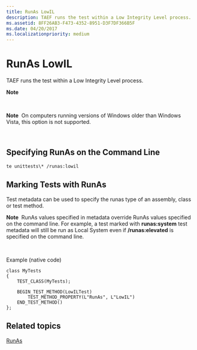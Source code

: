 ```yaml
---
title: RunAs LowIL
description: TAEF runs the test within a Low Integrity Level process.
ms.assetid: 8FF26AB3-F473-4352-8951-D3F7DF366B5F
ms.date: 04/20/2017
ms.localizationpriority: medium
---
```


# RunAs LowIL


TAEF runs the test within a Low Integrity Level process.

**Note**  

 

**Note**  On computers running versions of Windows older than Windows Vista, this option is not supported.

 

## <span id="Specifying_RunAs_on_the_Command_Line_"></span><span id="specifying_runas_on_the_command_line_"></span><span id="SPECIFYING_RUNAS_ON_THE_COMMAND_LINE_"></span>Specifying RunAs on the Command Line


``` syntax
te unittests\* /runas:lowil
```

## <span id="Marking_Tests_with_RunAs_"></span><span id="marking_tests_with_runas_"></span><span id="MARKING_TESTS_WITH_RUNAS_"></span>Marking Tests with RunAs


Test metadata can be used to specify the runas type of an assembly, class or test method.

**Note**  RunAs values specified in metadata override RunAs values specified on the command line. For example, a test marked with **runas:system** test metadata will still be run as Local System even if **/runas:elevated** is specified on the command line.

 

Example (native code)

```ManagedCPlusPlus
class MyTests
{
    TEST_CLASS(MyTests);

    BEGIN_TEST_METHOD(LowILTest)
        TEST_METHOD_PROPERTY(L"RunAs", L"LowIL")
    END_TEST_METHOD()
};
```

## <span id="related_topics"></span>Related topics


[RunAs](runas.md)

 

 






